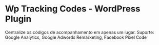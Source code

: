 # Wp Tracking Codes - WordPress Plugin
Centralize os códigos de acompanhamento em apenas um lugar. Suporte: Google Analytics, Google Adwords Remarketing, Facebook Pixel Code
